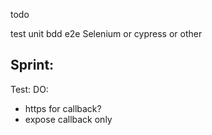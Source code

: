 todo


test
  unit
  bdd
  e2e Selenium or cypress or other

## Sprint:
Test:
DO:
- https for callback?
- expose callback only